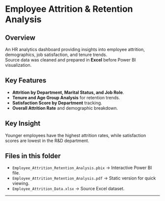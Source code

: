 # Employee Attrition & Retention Analysis

## Overview
An HR analytics dashboard providing insights into employee attrition, demographics, job satisfaction, and tenure trends.  
Source data was cleaned and prepared in **Excel** before Power BI visualization.

## Key Features
- **Attrition by Department, Marital Status, and Job Role**.
- **Tenure and Age Group Analysis** for retention trends.
- **Satisfaction Score by Department** tracking.
- **Overall Attrition Rate** and demographic breakdown.

## Key Insight
Younger employees have the highest attrition rates, while satisfaction scores are lowest in the R&D department.

## Files in this folder
- `Employee_Attrition_Retention_Analysis.pbix` → Interactive Power BI file.
- `Employee_Attrition_Retention_Analysis.pdf` → Static version for quick viewing.
- `Employee_Attrition_Data.xlsx` → Source Excel dataset.

---

